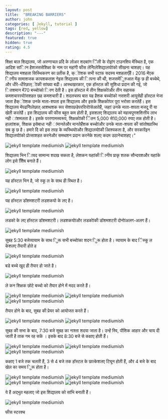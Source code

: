```yaml
---
layout: post
title:  "BREAKING BARRIERS"
author: john
categories: [ Jekyll, tutorial ]
tags: [red, yellow]
description: "---"
featured: true
hidden: true
rating: 4.5
---
```


<p>शिक्षा बाल शिद्यालय, जो अरुणाचल प्रदेि के लोअर शदबाांग िैली के रोइांग टाउनशिप मेंस्थित है, एक आदिश
सांिान हैशजससेशिक्षा के नाम पर महांगी फीस लेनेिालेशिद्यालयोांको सीखना चाशहए। यह शिद्यालय मशहला
सिस्थिकरण का प्रतीक है, क्ोांशक सभी स्टाफ सदस्य मशहलाएँहैं। 2016 मेंएक िानीय सामाशजक कायशकताश
नेइस शिद्यालय की िापना की थी, शजसमेंिुरुआत मेंकु छ ही बच्चेथे, और धीरे-धीरेछात्ोांकी सांख्या बढी।
आस्थखरकार, एक हॉस्टल की सुशिधा प्रदान की गई, जो ितशमान में70 बच्चोांको िरण देती है। इस हॉस्टल में
तीन शिक्षकोांऔर तीन सहायक कमशचाररयोांसशहत छह कमशचारी हैं। शदलचस्प बात यह हैशक बच्चोांको नसशरी
आयुसेही हॉस्टल भेजा जाता हैक्ोांशक उनके माता-शपता इस शिद्यालय और इसके शिक्षकोांपर पूरा भरोसा
करतेहैं। इस शिद्यालय मेंपढनेिालेछात् आशथशक रूप सेशपछडेपररिारोांसेआतेहैं, जहाां उनके माता-शपता
मजदू री या खेती करतेहैं। इस शिद्यालय की फीस बहुत कम होती है, इसशलए शिद्यालय को महत्वपूणशशित्तीय
लाभ नही ांशमलता है। इसके पररणामस्वरूप, शिक्षकोांकी िेतन 5,000 से10,000 रुपए तक होती है। हालाांशक, 
शिक्षक इसेबाधा नही ांमानतेऔर मानतेहैंशक बच्चोांऔर उनके माता-शपता की सांतोषप्रास्थि सब कु छ है। हमारे
देि को इस तरह के व्यस्थियोांऔर शिद्यालयोांकी आिश्यकता है, और सरकारेंइन शिद्यालयोांको प्रोत्साशहत
करनेऔर समथशन प्रदान करनेके शलए कदम उठानेचाशहए।" </p>

<img class="shadow-lg" src="{{site.baseurl}}/assets/images/posts/02/01.jpg" alt="jekyll template mediumish" />

<img class="shadow-lg" src="{{site.baseurl}}/assets/images/posts/02/02.jpg" alt="jekyll template mediumish" />

<p>शिद्यालय भिन िायद सामान्य शदख सकता है, लेशकन यहाांकी िानीय प्राकृ शतक सौन्दयशऔर यहाांके लोग इसे शििेष बनाते हैं। </p>

<img class="shadow-lg" src="{{site.baseurl}}/assets/images/posts/02/03.jpg" alt="jekyll template mediumish" />

<p> यह हॉस्टल भिन है, जो स्कू ल के साथ ही स्थित है। </P>

<img class="shadow-lg" src="{{site.baseurl}}/assets/images/posts/02/04.jpg" alt="jekyll template mediumish" />

<p> यह हॉस्टल डॉशमशटरी लडशकयो के लए है। </p>

<img class="shadow-lg" src="{{site.baseurl}}/assets/images/posts/02/05.jpg" alt="jekyll template mediumish" />

<p> लडको के लए हॉस्टल डॉशमशटरी। लडशकयोांऔर लडकोांकी डॉशमशटरी दोनोांअलग-अलग हैं।</p>

<img class="shadow-lg" src="{{site.baseurl}}/assets/images/posts/02/06.jpg" alt="jekyll template mediumish" />

<p> सुबह 5:30 बजेव्यायाम के साथ िुरू सभी बच्चोांका शदन िुरू होता है। व्यायाम के बाद िेस्कू ल केशलए तैयारी होते ह </p>

<img class="shadow-lg" src="{{site.baseurl}}/assets/images/posts/02/07.jpg" alt="jekyll template mediumish" />

<p> बडे बच्चे खुद ही तैयार हो जाते है। </p>

<img class="shadow-lg" src="{{site.baseurl}}/assets/images/posts/02/08.jpg" alt="jekyll template mediumish" />

<p> ले कन शिक्षक छोटे बच्चो को तैयार होने में मदद करते हैं। </p>

<img class="shadow-lg" src="{{site.baseurl}}/assets/images/posts/02/09.jpg" alt="jekyll template mediumish" />

<img class="shadow-lg" src="{{site.baseurl}}/assets/images/posts/02/10.jpg" alt="jekyll template mediumish" />

<img class="shadow-lg" src="{{site.baseurl}}/assets/images/posts/02/11.jpg" alt="jekyll template mediumish" />

<p> तैयार होने के बाद, सुबह की प्रेयर को आयोजत करते हैं। </p>

<img class="shadow-lg" src="{{site.baseurl}}/assets/images/posts/02/12.jpg" alt="jekyll template mediumish" />

<img class="shadow-lg" src="{{site.baseurl}}/assets/images/posts/02/13.jpg" alt="jekyll template mediumish" />

<p>सुबह की सभा के बाद, 7:30 बजे सुबह का नाश्ता शदया जाता है। उन्हें स्वि, पौशिक आहार और चाय दी जाती
है ताक गम रह सकें । इसके बाद 8:30 बजे से कक्षाए होती हैं। </p>

<img class="shadow-lg" src="{{site.baseurl}}/assets/images/posts/02/14.jpg" alt="jekyll template mediumish" />

<img class="shadow-lg" src="{{site.baseurl}}/assets/images/posts/02/15.jpg" alt="jekyll template mediumish" />

<img class="shadow-lg" src="{{site.baseurl}}/assets/images/posts/02/16.jpg" alt="jekyll template mediumish" />

<p>कक्षाए 1 बजे तक चलती हैं, 3 से 4 बजे तक हॉस्टल के छात्केशलए ट्यूिन होती हैं, और 4 बजे के बाद खेल का
समय िुरू होता है। </p>

<img class="shadow-lg" src="{{site.baseurl}}/assets/images/posts/02/17.jpg" alt="jekyll template mediumish" />

<img class="shadow-lg" src="{{site.baseurl}}/assets/images/posts/02/18.jpg" alt="jekyll template mediumish" />

<img class="shadow-lg" src="{{site.baseurl}}/assets/images/posts/02/19.jpg" alt="jekyll template mediumish" />

<img class="shadow-lg" src="{{site.baseurl}}/assets/images/posts/02/20.jpg" alt="jekyll template mediumish" />

<p> ये हैं अद्भुत महलाए जो इस शिद्यालय को सांभि बनाती हैं। </p>

<img class="shadow-lg" src="{{site.baseurl}}/assets/images/posts/02/21.jpg" alt="jekyll template mediumish" />

फीस स्टरक्च